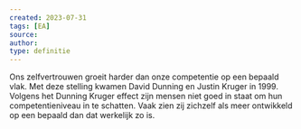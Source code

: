 ```yaml
---
created: 2023-07-31
tags: [EA]
source:
author: 
type: definitie
---
```


Ons zelfvertrouwen groeit harder dan onze competentie op een bepaald vlak. Met deze stelling kwamen David Dunning en Justin Kruger in 1999. Volgens het Dunning Kruger effect zijn mensen niet goed in staat om hun competentieniveau in te schatten. Vaak zien zij zichzelf als meer ontwikkeld op een bepaald dan dat werkelijk zo is.